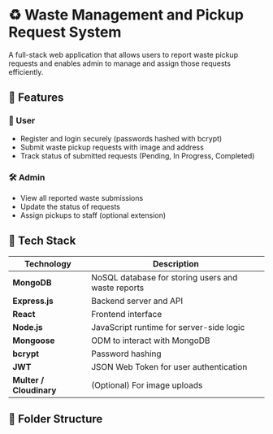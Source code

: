 # ♻️ Waste Management and Pickup Request System

A full-stack web application that allows users to report waste pickup requests and enables admin to manage and assign those requests efficiently.

## 🚀 Features

### 👤 User
- Register and login securely (passwords hashed with bcrypt)
- Submit waste pickup requests with image and address
- Track status of submitted requests (Pending, In Progress, Completed)

### 🛠️ Admin
- View all reported waste submissions
- Update the status of requests
- Assign pickups to staff (optional extension)

## 🧠 Tech Stack

| Technology | Description |
|------------|-------------|
| **MongoDB** | NoSQL database for storing users and waste reports |
| **Express.js** | Backend server and API |
| **React** | Frontend interface |
| **Node.js** | JavaScript runtime for server-side logic |
| **Mongoose** | ODM to interact with MongoDB |
| **bcrypt** | Password hashing |
| **JWT** | JSON Web Token for user authentication |
| **Multer / Cloudinary** | (Optional) For image uploads |

## 📁 Folder Structure

